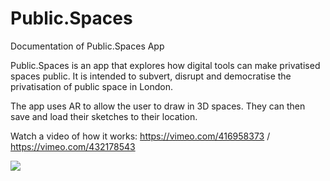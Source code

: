 # Public.Spaces
Documentation of Public.Spaces App

Public.Spaces is an app that explores how digital tools can make privatised spaces public. It is intended to subvert, disrupt and democratise the privatisation of public space in London.

The app uses AR to allow the user to draw in 3D spaces. They can then save and load their sketches to their location.


Watch a video of how it works:
https://vimeo.com/416958373
/
https://vimeo.com/432178543

![](https://uploads-ssl.webflow.com/5d7246f37e4c7924f8a71b18/5eef75a9c8f0be1f4b4276ed_Public.Spaces2.jpg)
